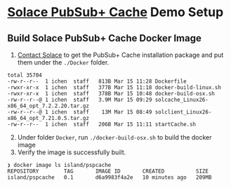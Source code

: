 # [Solace PubSub+ Cache](https://docs.solace.com/Solace-PubSub-Cache/PubSub-Cache-Overview.htm) Demo Setup

## Build Solace PubSub+ Cache Docker Image

1. [Contact Solace](https://docs.solace.com/get-support.htm) to get the PubSub+ Cache installation package and put them under the `./Docker` folder.

```textile
total 35704
-rw-r--r--  1 ichen  staff   813B Mar 15 11:28 Dockerfile
-rwxr-xr-x  1 ichen  staff   377B Mar 15 11:18 docker-build-linux.sh
-rwxr-xr-x  1 ichen  staff   378B Mar 15 10:48 docker-build-osx.sh
-rw-r--r--@ 1 ichen  staff   3.9M Mar 15 09:29 solcache_Linux26-x86_64_opt_7.2.2.20.tar.gz
-rw-r--r--@ 1 ichen  staff    13M Mar 15 08:49 solclient_Linux26-x86_64_opt_7.21.0.5.tar.gz
-rw-r--r--  1 ichen  staff   206B Mar 15 11:11 startCache.sh
```

2. Under folder `Docker`, run `./docker-build-osx.sh` to build the docker image
3. Verify the image is successfully built.

```textfile
❯ docker image ls island/pspcache
REPOSITORY        TAG       IMAGE ID       CREATED          SIZE
island/pspcache   0.1       d6a9983f4a2e   10 minutes ago   209MB
```